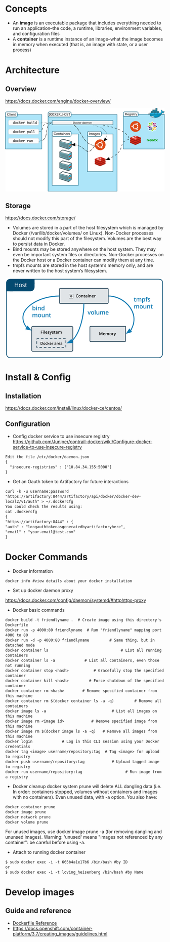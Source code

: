 # Concepts
* An **image** is an executable package that includes everything needed to run an application–the code, a runtime, libraries, environment variables, and configuration files
* A **container** is a runtime instance of an image–what the image becomes in memory when executed (that is, an image with state, or a user process)

# Architecture
## Overview 
https://docs.docker.com/engine/docker-overview/

![alt text](images/architecture.svg)

## Storage 
https://docs.docker.com/storage/
* Volumes are stored in a part of the host filesystem which is managed by Docker (/var/lib/docker/volumes/ on Linux). Non-Docker processes should not modify this part of the filesystem. Volumes are the best way to persist data in Docker.
* Bind mounts may be stored anywhere on the host system. They may even be important system files or directories. Non-Docker processes on the Docker host or a Docker container can modify them at any time.
* tmpfs mounts are stored in the host system’s memory only, and are never written to the host system’s filesystem.

![alt text](images/types-of-mounts.png)
# Install & Config
## Installation
https://docs.docker.com/install/linux/docker-ce/centos/

## Configuration
* Config docker service to use insecure registry
https://github.com/Juniper/contrail-docker/wiki/Configure-docker-service-to-use-insecure-registry
```
Edit the file /etc/docker/daemon.json
{
  "insecure-registries" : ["10.84.34.155:5000"]
}
```
* Get an Oauth token to Artifactory for future interactions
```
curl -k -u username:password "https://artifactory:8444/artifactory/api/docker/docker-dev-local2/v1/auth" > ~/.dockercfg
You could check the results using:
cat .dockercfg
{
"https://artifactory:8444" : {
"auth" : "longauthtokenasgeneratedbyartifactoryhere",
"email" : "your.email@test.com"
}
```
# Docker Commands
* Docker information
```
docker info #view details about your docker installation
```
* Set up docker daemon proxy

https://docs.docker.com/config/daemon/systemd/#httphttps-proxy

* Docker basic commands
```
docker build -t friendlyname .  # Create image using this directory's Dockerfile
docker run -p 4000:80 friendlyname  # Run "friendlyname" mapping port 4000 to 80
docker run -d -p 4000:80 friendlyname         # Same thing, but in detached mode
docker container ls                                # List all running containers
docker container ls -a             # List all containers, even those not running
docker container stop <hash>           # Gracefully stop the specified container
docker container kill <hash>         # Force shutdown of the specified container
docker container rm <hash>        # Remove specified container from this machine
docker container rm $(docker container ls -a -q)         # Remove all containers
docker image ls -a                             # List all images on this machine
docker image rm <image id>            # Remove specified image from this machine
docker image rm $(docker image ls -a -q)   # Remove all images from this machine
docker login             # Log in this CLI session using your Docker credentials
docker tag <image> username/repository:tag  # Tag <image> for upload to registry
docker push username/repository:tag            # Upload tagged image to registry
docker run username/repository:tag                   # Run image from a registry
```

* Docker cleanup
docker system prune will delete ALL dangling data (i.e. In order: containers stopped, volumes without containers and images with no containers). Even unused data, with -a option.
You also have:
```
docker container prune
docker image prune
docker network prune
docker volume prune
```
For unused images, use docker image prune -a (for removing dangling and ununsed images). Warning: 'unused' means "images not referenced by any container": be careful before using -a.

* Attach to running docker container
```
$ sudo docker exec -i -t 665b4a1e17b6 /bin/bash #by ID
or
$ sudo docker exec -i -t loving_heisenberg /bin/bash #by Name
```
# Develop images
## Guide and reference
* [Dockerfile Reference](https://docs.docker.com/engine/reference/builder/#escape)
* https://docs.openshift.com/container-platform/3.7/creating_images/guidelines.html
